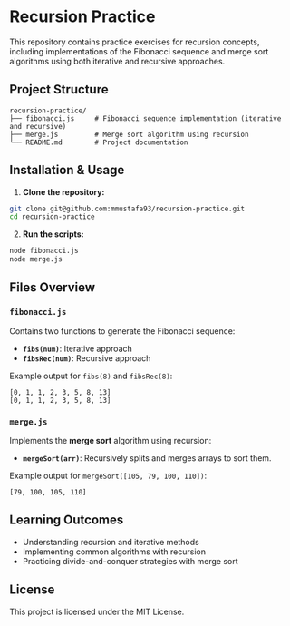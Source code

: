 # Recursion Practice

This repository contains practice exercises for recursion concepts, including implementations of the Fibonacci sequence and merge sort algorithms using both iterative and recursive approaches.

## Project Structure

```
recursion-practice/
├── fibonacci.js     # Fibonacci sequence implementation (iterative and recursive)
├── merge.js         # Merge sort algorithm using recursion
└── README.md        # Project documentation
```

## Installation & Usage

1. **Clone the repository:**
```bash
git clone git@github.com:mmustafa93/recursion-practice.git
cd recursion-practice
```

2. **Run the scripts:**
```bash
node fibonacci.js
node merge.js
```

## Files Overview

### `fibonacci.js`
Contains two functions to generate the Fibonacci sequence:
- **`fibs(num)`**: Iterative approach
- **`fibsRec(num)`**: Recursive approach

Example output for `fibs(8)` and `fibsRec(8)`:
```
[0, 1, 1, 2, 3, 5, 8, 13]
[0, 1, 1, 2, 3, 5, 8, 13]
```

### `merge.js`
Implements the **merge sort** algorithm using recursion:
- **`mergeSort(arr)`**: Recursively splits and merges arrays to sort them.

Example output for `mergeSort([105, 79, 100, 110])`:
```
[79, 100, 105, 110]
```

## Learning Outcomes
- Understanding recursion and iterative methods
- Implementing common algorithms with recursion
- Practicing divide-and-conquer strategies with merge sort

## License
This project is licensed under the MIT License.

